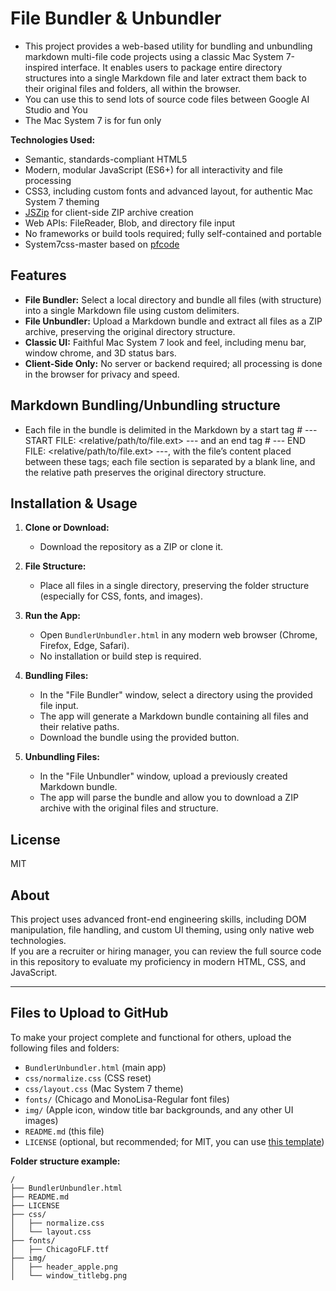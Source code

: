 # File Bundler & Unbundler

- This project provides a web-based utility for bundling and unbundling markdown multi-file code projects using a classic Mac System 7-inspired interface. It enables users to package entire directory structures into a single Markdown file and later extract them back to their original files and folders, all within the browser.
- You can use this to send lots of source code files between Google AI Studio and You
- The Mac System 7 is for fun only


**Technologies Used:**  
- Semantic, standards-compliant HTML5  
- Modern, modular JavaScript (ES6+) for all interactivity and file processing  
- CSS3, including custom fonts and advanced layout, for authentic Mac System 7 theming  
- [JSZip](https://stuk.github.io/jszip/) for client-side ZIP archive creation  
- Web APIs: FileReader, Blob, and directory file input  
- No frameworks or build tools required; fully self-contained and portable
- System7css-master based on [pfcode](https://github.com/pfcode/system7css)

## Features

- **File Bundler:** Select a local directory and bundle all files (with structure) into a single Markdown file using custom delimiters.
- **File Unbundler:** Upload a Markdown bundle and extract all files as a ZIP archive, preserving the original directory structure.
- **Classic UI:** Faithful Mac System 7 look and feel, including menu bar, window chrome, and 3D status bars.
- **Client-Side Only:** No server or backend required; all processing is done in the browser for privacy and speed.

## Markdown Bundling/Unbundling structure

- Each file in the bundle is delimited in the Markdown by a start tag # --- START FILE: <relative/path/to/file.ext> --- and an end tag # --- END FILE: <relative/path/to/file.ext> ---, with the file’s content placed between these tags; each file section is separated by a blank line, and the relative path preserves the original directory structure.

## Installation & Usage

1. **Clone or Download:**
   - Download the repository as a ZIP or clone it.
   
2. **File Structure:**
   - Place all files in a single directory, preserving the folder structure (especially for CSS, fonts, and images).

3. **Run the App:**
   - Open `BundlerUnbundler.html` in any modern web browser (Chrome, Firefox, Edge, Safari).
   - No installation or build step is required.

4. **Bundling Files:**
   - In the "File Bundler" window, select a directory using the provided file input.
   - The app will generate a Markdown bundle containing all files and their relative paths.
   - Download the bundle using the provided button.

5. **Unbundling Files:**
   - In the "File Unbundler" window, upload a previously created Markdown bundle.
   - The app will parse the bundle and allow you to download a ZIP archive with the original files and structure.

## License

MIT

## About

This project uses advanced front-end engineering skills, including DOM manipulation, file handling, and custom UI theming, using only native web technologies.  
If you are a recruiter or hiring manager, you can review the full source code in this repository to evaluate my proficiency in modern HTML, CSS, and JavaScript.

---

## Files to Upload to GitHub

To make your project complete and functional for others, upload the following files and folders:

- `BundlerUnbundler.html` (main app)
- `css/normalize.css` (CSS reset)
- `css/layout.css` (Mac System 7 theme)
- `fonts/` (Chicago and MonoLisa-Regular font files)
- `img/` (Apple icon, window title bar backgrounds, and any other UI images)
- `README.md` (this file)
- `LICENSE` (optional, but recommended; for MIT, you can use [this template](https://opensource.org/license/mit/))

**Folder structure example:**
```
/
├── BundlerUnbundler.html
├── README.md
├── LICENSE
├── css/
│   ├── normalize.css
│   └── layout.css
├── fonts/
│   ├── ChicagoFLF.ttf
├── img/
│   ├── header_apple.png
│   └── window_titlebg.png
```
